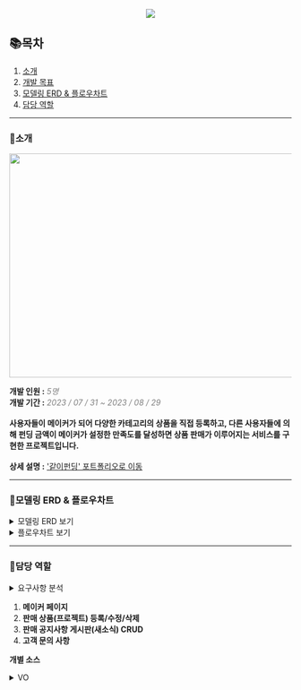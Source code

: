<p align="center">
 <img src = "https://github.com/http-kjs/SecondProject/assets/124488773/eb762893-79fd-4569-bbf5-2f0108d33c6f">
</p>
  
## 📚목차  
  
1. [소개](#소개)
2. [개발 목표](#개발-목표)
3. [모델링 ERD & 플로우차트](#모델링-erd--플로우차트)
4. [담당 역할](#담당-역할)

---  
### 👋소개  
<p align="center">
 <img src = "https://github.com/http-kjs/SecondProject/assets/124488773/68306584-5c07-4c63-97ef-b814485c3632" height="400px", width="1200px">
</p>  
  
**개발 인원 :** *<span style = "color:gray">5명</span>*  
**개발 기간 :** *<span style = "color:gray">2023 / 07 / 31 ~ 2023 / 08 / 29</span>*  
<br>
**사용자들이 메이커가 되어 다양한 카테고리의 상품을 직접 등록하고, 다른 사용자들에 의해 펀딩 금액이 메이커가 설정한 만족도를 달성하면 상품 판매가 이루어지는 서비스를 구현한 프로젝트입니다.**  
<br>
**상세 설명 :** ['같이펀딩' 포트폴리오로 이동](https://ten-pond-80a.notion.site/ff46870bf6d54c4f888509d44df234d2?pvs=4)

---  
### 📃모델링 ERD & 플로우차트
<details>
  <summary>모델링 ERD 보기</summary>
  <img src = "https://github.com/http-kjs/SecondProject/assets/124488773/5698c01e-7663-432e-b192-ec09eb23ed2e">
</details>  
<details>
  <summary>플로우차트 보기</summary>
  <img src = "https://github.com/http-kjs/SecondProject/assets/124488773/df3cf033-13ef-4e5a-92e1-874f5a75d1c7">
</details>
  
---
### 🧑담당 역할
<details>
  <summary>요구사항 분석</summary>
  <img src = "https://github.com/http-kjs/SecondProject/assets/124488773/eb5a6c5e-c90e-483b-a23b-cb6d4eeb7f20"><br>
 <img src = "https://github.com/http-kjs/SecondProject/assets/124488773/70dba641-3090-4b50-8338-ef3078d01a9d">
</details>  
  
1. **메이커 페이지**
2. **판매 상품(프로젝트) 등록/수정/삭제**
3. **판매 공지사항 게시판(새소식) CRUD**
4. **고객 문의 사항**  
  
**개별 소스**  
<details>
  <summary>VO</summary>
  <ul>
   <li><a href="https://github.com/han-tomas/crowd-funding-project/blob/master/CrowdProject/src/main/java/com/sist/vo/FundVO.java">FundVO</a>: 펀딩 상품 등록 관련</li>
   <li><a href="https://github.com/han-tomas/crowd-funding-project/blob/master/CrowdProject/src/main/java/com/sist/vo/RewardVO.java">RewardVO</a>: 펀딩 상품 옵션 관련</li>
   <li><a href="https://github.com/han-tomas/crowd-funding-project/blob/master/CrowdProject/src/main/java/com/sist/vo/StoreVO.java">StoreVO</a>: 스토어 상품 관련</li>
   <li><a href="https://github.com/han-tomas/crowd-funding-project/blob/master/CrowdProject/src/main/java/com/sist/vo/StoreRewardVO.java">StoreRewarVO</a>: 스토어 상품 옵션 관련</li>
      <li><a href="https://github.com/han-tomas/crowd-funding-project/blob/master/CrowdProject/src/main/java/com/sist/vo/NewsVO.java">NewsVO</a>: 새소식 관련</li>
  <li><a href="https://github.com/han-tomas/crowd-funding-project/blob/master/CrowdProject/src/main/java/com/sist/vo/PageVO.java">PageVO</a>: 페이지네이션 관련</li>
  <li><a href="https://github.com/han-tomas/crowd-funding-project/blob/master/CrowdProject/src/main/java/com/sist/vo/QnAVO.java">QnAVO</a>: 고객 문의사항 관련</li>
  <li><a href="https://github.com/han-tomas/crowd-funding-project/blob/master/CrowdProject/src/main/java/com/sist/vo/ReplyVO.java">ReplyVO</a>: 문의 답변</li>
 </ul>
 
</details> 
